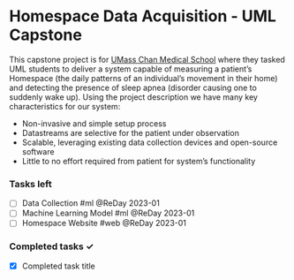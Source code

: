 # Homespace Data Acquisition - UML Capstone
This capstone project is for [UMass Chan Medical School](https://www.umassmed.edu/) where they tasked UML students to deliver a system capable of measuring a patient’s Homespace (the daily patterns of an individual’s movement in their home) and detecting the presence of sleep apnea (disorder causing one to suddenly wake up). Using the project description we have many key characteristics for our system:

 - Non-invasive and simple setup process
 - Datastreams are selective for the patient under observation
 - Scalable, leveraging existing data collection devices and open-source software
 - Little to no effort required from patient for system’s functionality


### Tasks left
- [ ] Data Collection #ml @ReDay 2023-01 
- [ ] Machine Learning Model #ml @ReDay 2023-01
- [ ] Homespace Website #web @ReDay 2023-01

### Completed tasks ✓
- [x] Completed task title  